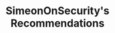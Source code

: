 ---
title: "SimeonOnSecurity's Recommendations"
description: "SimeonOnSecurity's expert recommendations for security and privacy products. Find top-rated software, books, plugins, providers, and more."
tags: ["expert recommendations", "security products", "privacy resources", "Anti-Virus software", "learning materials", "browser plugins", "cell phone service providers", "professional certifications", "secure email providers", "everyday carry items", "hacker's toolkit", "headphones", "microphones", "speakers", "learning resources", "messenger clients", "organizations to support", "security creators", "service providers", "VPN providers", "webcams", "privacy-enhancing tools", "top-rated products", "secure communication", "data protection", "network security", "audio equipment", "video conferencing"]
categories: ["recommendations"]
sitemap:
  priority : 0.9
---